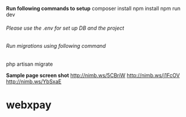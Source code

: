 
**Run following commands to setup**
composer install
npm install
npm run dev

###### Please use the .env for set up DB and the project
###### Run migrations using following command
php artisan migrate

**Sample page screen shot**
http://nimb.ws/5CBriW
http://nimb.ws/j1FcOV
http://nimb.ws/YbSxaE

# webxpay

